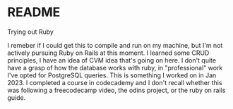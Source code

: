 # README
Trying out Ruby

 I remeber if I could get this to compile and run on my machine, but I'm not actively pursuing Ruby on Rails at this moment. I learned some CRUD principles, I have an idea of CVM idea that's going on here. I don't quite have a grasp of how the database works with ruby, in "professional" work I've opted for PostgreSQL queries. This is something I worked on in Jan 2023. I completed a course in codecademy and I don't recall whether this was following a freecodecamp video, the odins project, or the ruby on rails guide. 